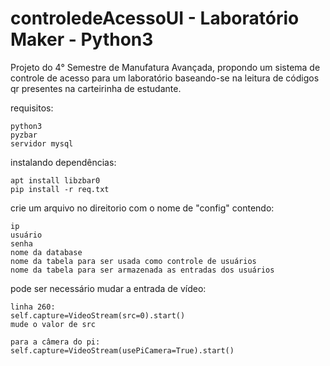 # controledeAcessoUI - Laboratório Maker - Python3

Projeto do 4° Semestre de Manufatura Avançada, propondo um sistema de controle de acesso para um laboratório baseando-se na leitura de códigos qr presentes na carteirinha de estudante.

requisitos:
```
python3
pyzbar
servidor mysql
```

instalando dependências:
```
apt install libzbar0
pip install -r req.txt
```
crie um arquivo no direitorio com o nome de "config" contendo:
```
ip
usuário
senha
nome da database
nome da tabela para ser usada como controle de usuários
nome da tabela para ser armazenada as entradas dos usuários
```
pode ser necessário mudar a entrada de vídeo:
```
linha 260:
self.capture=VideoStream(src=0).start()
mude o valor de src

para a câmera do pi:
self.capture=VideoStream(usePiCamera=True).start()

```
